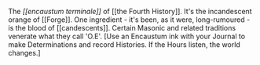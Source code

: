The _[[encaustum terminale]]_ of [[the Fourth History]]. It's the incandescent orange of [[Forge]]. One ingredient - it's been, as it were, long-rumoured - is the blood of [[candescents]]. Certain Masonic and related traditions venerate what they call 'O.E'. [Use an Encaustum ink with your Journal to make Determinations and record Histories. If the Hours listen, the world changes.]